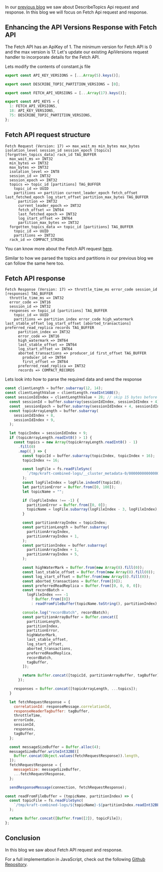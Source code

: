In our [previous blog](/apache_kafka_from_scratch_part_2) we saw about DescribeTopics Api request and response. In this blog we will focus on Fetch Api request and response.

## Enhancing the API Versions Response with Fetch API
The Fetch API has an ApiKey of 1. The minimum version for Fetch API is 0 and the max version is 17. Let's update our existing ApiVersions request handler to incorporate details for the Fetch API.

Lets modify the contents of constant.js file
```javascript
export const API_KEY_VERSIONS = [...Array(5).keys()];

export const DESCRIBE_TOPIC_PARTITION_VERSIONS = [0];

export const FETCH_API_VERSIONS = [...Array(17).keys()];

export const API_KEYS = {
  1: FETCH_API_VERSIONS,
  18: API_KEY_VERSIONS,
  75: DESCRIBE_TOPIC_PARTITION_VERSIONS,
};
```

## Fetch API request structure
```
Fetch Request (Version: 17) => max_wait_ms min_bytes max_bytes isolation_level session_id session_epoch [topics] [forgotten_topics_data] rack_id TAG_BUFFER 
  max_wait_ms => INT32
  min_bytes => INT32
  max_bytes => INT32
  isolation_level => INT8
  session_id => INT32
  session_epoch => INT32
  topics => topic_id [partitions] TAG_BUFFER 
    topic_id => UUID
    partitions => partition current_leader_epoch fetch_offset last_fetched_epoch log_start_offset partition_max_bytes TAG_BUFFER 
      partition => INT32
      current_leader_epoch => INT32
      fetch_offset => INT64
      last_fetched_epoch => INT32
      log_start_offset => INT64
      partition_max_bytes => INT32
  forgotten_topics_data => topic_id [partitions] TAG_BUFFER 
    topic_id => UUID
    partitions => INT32
  rack_id => COMPACT_STRING
```
You can know more about the Fetch API request [here](https://kafka.apache.org/protocol.html#The_Messages_Fetch).

Similar to how we parsed the topics and partitions in our previous blog we can follow the same here too.

## Fetch API response
```
Fetch Response (Version: 17) => throttle_time_ms error_code session_id [responses] TAG_BUFFER 
  throttle_time_ms => INT32
  error_code => INT16
  session_id => INT32
  responses => topic_id [partitions] TAG_BUFFER 
    topic_id => UUID
    partitions => partition_index error_code high_watermark last_stable_offset log_start_offset [aborted_transactions] preferred_read_replica records TAG_BUFFER 
      partition_index => INT32
      error_code => INT16
      high_watermark => INT64
      last_stable_offset => INT64
      log_start_offset => INT64
      aborted_transactions => producer_id first_offset TAG_BUFFER 
        producer_id => INT64
        first_offset => INT64
      preferred_read_replica => INT32
      records => COMPACT_RECORDS
```

Lets look into how to parse the required data and send the response

```javascript
const clientLength = buffer.subarray(12, 14);
const clientLengthValue = clientLength.readInt16BE();
const sessionIdIndex = clientLengthValue + 28; // skip 15 bytes before and 13 bytes after client record
  const sessionId = buffer.subarray(sessionIdIndex, sessionIdIndex + 4);
  const _sessionEpoch = buffer.subarray(sessionIdIndex + 4, sessionIdIndex + 8);
  const topicArrayLength = buffer.subarray(
    sessionIdIndex + 8,
    sessionIdIndex + 9,
  );

  let topicIndex = sessionIdIndex + 9;
  if (topicArrayLength.readInt8() > 1) {
    const topics = new Array(topicArrayLength.readInt8() - 1)
      .fill(0)
      .map((_) => {
        const topicId = buffer.subarray(topicIndex, topicIndex + 16);
        topicIndex += 16;

        const logFile = fs.readFileSync(
          `/tmp/kraft-combined-logs/__cluster_metadata-0/00000000000000000000.log`,
        );
        const logFileIndex = logFile.indexOf(topicId);
        let partitionError = Buffer.from([0, 100]);
        let topicName = "";

        if (logFileIndex !== -1) {
          partitionError = Buffer.from([0, 0]);
          topicName = logFile.subarray(logFileIndex - 3, logFileIndex);
        }

        const partitionArrayIndex = topicIndex;
        const partitionLength = buffer.subarray(
          partitionArrayIndex,
          partitionArrayIndex + 1,
        );
        const partitionIndex = buffer.subarray(
          partitionArrayIndex + 1,
          partitionArrayIndex + 5,
        );

        const highWaterMark = Buffer.from(new Array(8).fill(0));
        const last_stable_offset = Buffer.from(new Array(8).fill(0));
        const log_start_offset = Buffer.from(new Array(8).fill(0));
        const aborted_transactions = Buffer.from([0]);
        const preferredReadReplica = Buffer.from([0, 0, 0, 0]);
        const recordBatch =
          logFileIndex === -1
            ? Buffer.from([0])
            : readFromFileBuffer(topicName.toString(), partitionIndex);

        console.log("recordBatch", recordBatch);
        const partitionArrayBuffer = Buffer.concat([
          partitionLength,
          partitionIndex,
          partitionError,
          highWaterMark,
          last_stable_offset,
          log_start_offset,
          aborted_transactions,
          preferredReadReplica,
          recordBatch,
          tagBuffer,
        ]);

        return Buffer.concat([topicId, partitionArrayBuffer, tagBuffer]);
      });

    responses = Buffer.concat([topicArrayLength, ...topics]);
  }

  let fetchRequestResponse = {
    correlationId: responseMessage.correlationId,
    responseHeaderTagbuffer: tagBuffer,
    throttleTime,
    errorCode,
    sessionId,
    responses,
    tagBuffer,
  };

  const messageSizeBuffer = Buffer.alloc(4);
  messageSizeBuffer.writeInt32BE([
    Buffer.concat(Object.values(fetchRequestResponse)).length,
  ]);
  fetchRequestResponse = {
    messageSize: messageSizeBuffer,
    ...fetchRequestResponse,
  };

  sendResponseMessage(connection, fetchRequestResponse);

const readFromFileBuffer = (topicName, partitionIndex) => {
  const topicFile = fs.readFileSync(
    `/tmp/kraft-combined-logs/${topicName}-${partitionIndex.readInt32BE()}/00000000000000000000.log`,
  );

  return Buffer.concat([Buffer.from([2]), topicFile]);
};
```

## Conclusion
In this blog we saw about Fetch API request and response.

For a full implementation in JavaScript, check out the following [Github Repository](https://github.com/abhirampai/codecrafters-kafka-javascript/blob/master/app/fetch_api_request.js).

